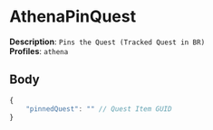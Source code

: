 # AthenaPinQuest

**Description**: `Pins the Quest (Tracked Quest in BR)` \
**Profiles**: `athena`

## Body

```js
{
    "pinnedQuest": "" // Quest Item GUID
}
```
